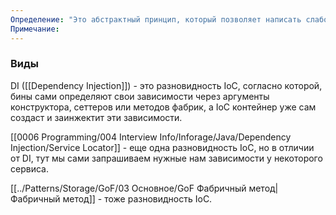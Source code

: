 ```yaml
---
Определение: "Это абстрактный принцип, который позволяет написать слабосвязный код. Суть его в том,\rчто компоненты должны быть как можно сильнее изолированы друг от друга, не полагаясь в своей\rработе на детали конкретных реализаций других компонентов."
Примечание:
---
```

### Виды

DI ([[Dependency Injection]]) - это разновидность IoC, согласно которой, бины сами определяют свои зависимости через аргументы конструктора, сеттеров или методов фабрик, а IoC контейнер уже сам создаст и заинжектит эти зависимости.

[[0006 Programming/004 Interview Info/Inforage/Java/Dependency Injection/Service Locator]] - еще одна разновидность IoC, но в отличии от DI, тут мы сами запрашиваем
нужные нам зависимости у некоторого сервиса.

[[../Patterns/Storage/GoF/03 Основное/GoF Фабричный метод|Фабричный метод]] - тоже разновидность IoC.
